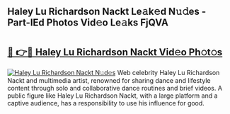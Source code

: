## Haley Lu Richardson Nackt Le𝚊k𝚎d N𝚞𝚍es - Part-IEd Photos Vid𝚎o Le𝚊ks FjQVA

# <h2><a href="http://fb2qxp6.evod.top/?m=Haley+Lu+Richardson+Nackt">🔗 👉🔴 Haley Lu Richardson Nackt Vid𝚎o Ph𝚘t𝚘s</a></h2>

[![Haley Lu Richardson Nackt N𝚞d𝚎s](https://i.imgur.com/8V9OHl7.gif)](http://fb2qxp6.evod.top/?m=Haley+Lu+Richardson+Nackt)
Web celebrity Haley Lu Richardson Nackt and multimedia artist, renowned for sharing dance and lifestyle content through solo and collaborative dance routines and brief videos. A public figure like Haley Lu Richardson Nackt, with a large platform and a captive audience, has a responsibility to use his influence for good. 
